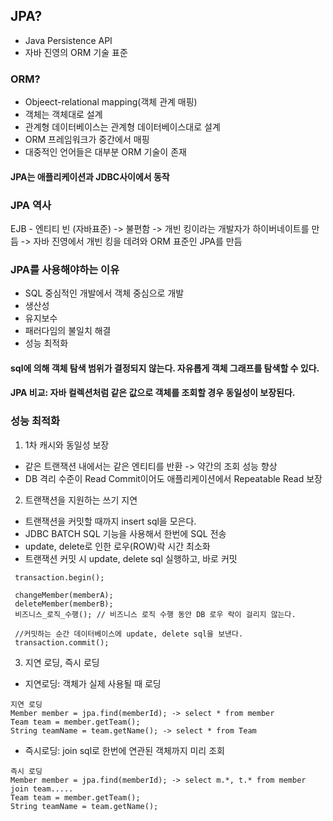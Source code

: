 ## JPA?
- Java Persistence API
- 자바 진영의 ORM 기술 표준

### ORM?
- Objeect-relational mapping(객체 관계 매핑)
- 객체는 객체대로 설계
- 관계형 데이터베이스는 관계형 데이터베이스대로 설계
- ORM 프레임워크가 중간에서 매핑
- 대중적인 언어들은 대부분 ORM 기술이 존재

#### JPA는 애플리케이션과 JDBC사이에서 동작

### JPA 역사
EJB - 엔티티 빈 (자바표준) -> 불편함 -> 개빈 킹이라는 개발자가 하이버네이트를 만듬 -> 자바 진영에서 개빈 킹을 데려와 ORM 표준인 JPA를 만듬

### JPA를 사용해야하는 이유
- SQL 중심적인 개발에서 객체 중심으로 개발
- 생산성
- 유지보수
- 패러다임의 불일치 해결
- 성능 최적화

#### sql에 의해 객체 탐색 범위가 결정되지 않는다. 자유롭게 객체 그래프를 탐색할 수 있다.

#### JPA 비교: 자바 컬렉션처럼 같은 값으로 객체를 조회할 경우 동일성이 보장된다.

### 성능 최적화
1. 1차 캐시와 동일성 보장
- 같은 트랜잭션 내에서는 같은 엔티티를 반환 -> 약간의 조회 성능 향상
- DB 격리 수준이 Read Commit이어도 애플리케이션에서 Repeatable Read 보장

2. 트랜잭션을 지원하는 쓰기 지연
- 트랜잭션을 커밋할 때까지 insert sql을 모은다.
- JDBC BATCH SQL 기능을 사용해서 한번에 SQL 전송
- update, delete로 인한 로우(ROW)락 시간 최소화
- 트랜잭션 커밋 시 update, delete sql 실행하고, 바로 커밋
```
 transaction.begin();
    
 changeMember(memberA);
 deleteMember(memberB);
 비즈니스_로직_수행(); // 비즈니스 로직 수행 동안 DB 로우 락이 걸리지 않는다.
    
 //커밋하는 순간 데이터베이스에 update, delete sql을 보낸다.
 transaction.commit();
```
3. 지연 로딩, 즉시 로딩
- 지연로딩: 객체가 실제 사용될 때 로딩
```
지연 로딩
Member member = jpa.find(memberId); -> select * from member
Team team = member.getTeam();
String teamName = team.getName(); -> select * from Team
```
- 즉시로딩: join sql로 한번에 연관된 객체까지 미리 조회
```
즉시 로딩
Member member = jpa.find(memberId); -> select m.*, t.* from member join team.....
Team team = member.getTeam();
String teamName = team.getName();
```